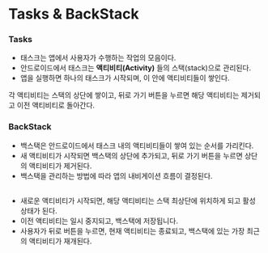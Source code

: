 # Tasks & BackStack
### Tasks
+ 태스크는 앱에서 사용자가 수행하는 작업의 모음이다.
+ 안드로이드에서 태스크는 **액티비티(Activity)** 들의 스택(stack)으로 관리된다.
+ 앱을 실행하면 하나의 태스크가 시작되며, 이 안에 액티비티들이 쌓인다.

 각 액티비티는 스택의 상단에 쌓이고, 뒤로 가기 버튼을 누르면 해당 액티비티는 제거되고 이전 액티비티로 돌아간다.

 ### BackStack
 + 백스택은 안드로이드에서 태스크 내의 액티비티들이 쌓여 있는 순서를 가리킨다.
+ 새 액티비티가 시작되면 백스택의 상단에 추가되고, 뒤로 가기 버튼을 누르면 상단의 액티비티가 제거된다.
+ 백스택을 관리하는 방법에 따라 앱의 내비게이션 흐름이 결정된다.
##
+ 새로운 액티비티가 시작되면, 해당 액티비티는 스택 최상단에 위치하게 되고 활성 상태가 된다.
+ 이전 액티비티는 일시 중지되고, 백스택에 저장됩니다.
+ 사용자가 뒤로 버튼을 누르면, 현재 액티비티는 종료되고, 백스택에 있는 가장 최근의 액티비티가 재개된다.
